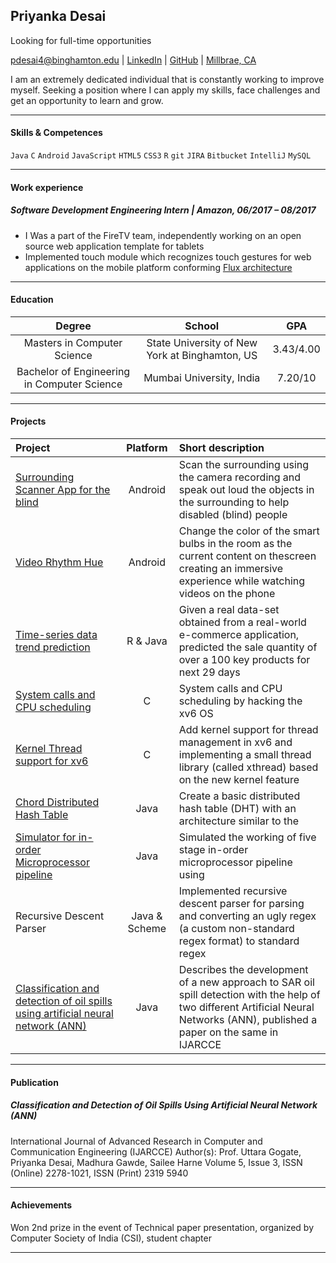 ## Priyanka Desai

Looking for full-time opportunities

pdesai4@binghamton.edu | [LinkedIn](https://www.linkedin.com/in/priyankadesai04) | [GitHub](https://github.com/pdesai4) | [Millbrae, CA](https://goo.gl/maps/uLtt4EstATn)

I am an extremely dedicated individual that is constantly working to improve myself. Seeking a position where I can apply my skills, face challenges and get an opportunity to learn and grow.

------

#### Skills & Competences

`Java` `C` `Android` `JavaScript` `HTML5` `CSS3` `R` `git` `JIRA` `Bitbucket` `IntelliJ` `MySQL`

------

#### Work experience

##### Software Development Engineering Intern | Amazon, 06/2017 – 08/2017

- I Was a part of the FireTV team, independently working on an open source web application template for tablets
- Implemented touch module which recognizes touch gestures for web applications on the mobile platform conforming [Flux architecture](https://facebook.github.io/flux/)

------

#### Education

|                   Degree                    |                     School                     |    GPA    |
| :-----------------------------------------: | :--------------------------------------------: | :-------: |
|         Masters in Computer Science         | State University of New York at Binghamton, US | 3.43/4.00 |
| Bachelor of Engineering in Computer Science |            Mumbai University, India            |  7.20/10  |

------

#### Projects

| Project                                                      |   Platform    | Short description                                            |
| :----------------------------------------------------------- | :-----------: | :----------------------------------------------------------- |
| [Surrounding Scanner App for the blind](https://github.com/pdesai4/surrounding-scanner.git) |    Android    | Scan the surrounding using the camera recording and speak out loud the objects in the surrounding to help disabled (blind) people |
| [Video Rhythm Hue](https://github.com/pdesai4/video-rhythm-hue.git) |    Android    | Change the color of the smart bulbs in the room as the current content on thescreen creating an immersive experience while watching videos on the phone |
| [Time-series data trend prediction](https://github.com/pdesai4/time-series-data-trend-prediction.git) |   R & Java    | Given a real data-set obtained from a real-world e-commerce application, predicted the sale quantity of over a 100 key products for next 29 days |
| [System calls and CPU scheduling](https://github.com/pdesai4/system-calls-and-CPU-scheduling.git) |       C       | System calls and CPU scheduling by hacking the xv6 OS        |
| [Kernel Thread support for xv6](https://github.com/pdesai4/kernel-thread-support-xv6.git) |       C       | Add kernel support for thread management in xv6 and implementing a small thread library (called xthread) based on the new kernel feature |
| [Chord Distributed Hash Table](https://github.com/pdesai4/chord-distributed-hash-table.git) |     Java      | Create a basic distributed hash table (DHT) with an architecture similar to the |
| [Simulator for in-order Microprocessor pipeline](https://github.com/pdesai4/apex-pipeline-simulator.git) |     Java      | Simulated the working of five stage in-order microprocessor pipeline using |
| Recursive Descent Parser                                     | Java & Scheme | Implemented recursive descent parser for parsing and converting an ugly regex (a custom non-standard regex format) to standard regex |
| [Classification and detection of oil spills using artificial neural network (ANN)](http://ijarcce.com/volume-5-issue-3.html) |     Java      | Describes the development of a new approach to SAR oil spill detection with the help of two different Artificial Neural Networks (ANN), published a paper on the same in IJARCCE |

------

#### Publication

##### Classification and Detection of Oil Spills Using Artificial Neural Network (ANN)

International Journal of Advanced Research in Computer and Communication Engineering (IJARCCE)
Author(s): Prof. Uttara Gogate, Priyanka Desai, Madhura Gawde, Sailee Harne
Volume 5, Issue 3, ISSN (Online) 2278-1021, ISSN (Print) 2319 5940

------

#### Achievements

Won 2nd prize in the event of Technical paper presentation, organized by Computer Society of India (CSI), student chapter

------

